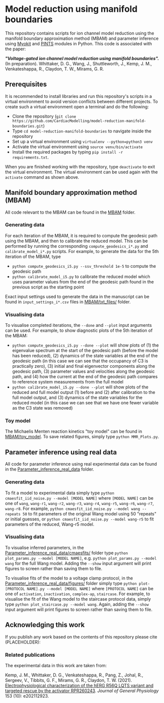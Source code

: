 # Model reduction using manifold boundaries

This repository contains scripts for ion channel model reduction using the manifold boundary approximation method (MBAM) and parameter inference using [Myokit](http://myokit.org) and [PINTS](https://github.com/pints-team/pints) modules in Python. This code is associated with the paper:

***"Voltage-gated ion channel model reduction using manifold boundaries".*** (In preparation). Whittaker, D. G., Wang, J., Shuttleworth, J., Kemp, J. M., Venkateshappa, R., Claydon, T. W., Mirams, G. R.

## Prerequisites
It is recommended to install libraries and run this repository's scripts in a virtual environment to avoid version conflicts between different projects.
To create such a virtual environment open a terminal and do the following:
- Clone the repository (`git clone https://github.com/CardiacModelling/model-reduction-manifold-boundaries.git`)
- Type `cd model-reduction-manifold-boundaries` to navigate inside the repository
- Set up a virtual environment using `virtualenv --python=python3 venv`
- Activate the virtual environment using `source venv/bin/activate`
- Install the required packages by typing `pip install -r requirements.txt`.

When you are finished working with the repository, type `deactivate` to exit the virtual environment. The virtual environment can be used again with the `activate` command as shown above.

## Manifold boundary approximation method (MBAM)

All code relevant to the MBAM can be found in the [MBAM](https://github.com/CardiacModelling/model-reduction-manifold-boundaries/tree/main/MBAM) folder.

### Generating data

For each iteration of the MBAM, it is required to compute the geodesic path using the MBAM, and then to calibrate the reduced model. This can be performed by running the corresponding `compute_geodesics_i*.py` and `calibrate_model_i*.py` scripts. For example, to generate the data for the 5th iteration of the MBAM, type

- `python compute_geodesics_i5.py --ssv_threshold 1e-5` to compute the geodesic path
- `python calibrate_model_i5.py` to calibrate the reduced model which uses parameter values from the end of the geodesic path found in the previous script as the starting point

Exact input settings used to generate the data in the manuscript can be found in `input_settings_i*.csv` files in [MBAM/txt_files/](https://github.com/CardiacModelling/model-reduction-manifold-boundaries/tree/main/MBAM/txt_files) folder.

### Visualising data

To visualise completed iterations, the `--done` and `--plot` input arguments can be used. For example, to show diagnostic plots of the 5th iteration of the MBAM:

- `python compute_geodesics_i5.py --done --plot` will show plots of (1) the eigenvalue spectrum at the start of the geodesic path (before the model has been reduced), (2) dynamics of the state variables at the end of the geodesic path (in this case we can see that the occupancy of C3 is practically zero), (3) initial and final eigenvector components along the geodesic path, (3) parameter values and velocities along the geodesic path, and (4) how the current at the end of the geodesic path compares to reference system measurements from the full model
- `python calibrate_model_i5.py --done --plot` will show plots of the reduced and full model output (1) before and (2) after calibration to the full model output, and (3) dynamics of the state variables for the reduced model (in this case we can see that we have one fewer variable as the C3 state was removed)

### Toy model

The Michaelis Menten reaction kinetics "toy model" can be found in [MBAM/toy_model](https://github.com/CardiacModelling/model-reduction-manifold-boundaries/tree/main/MBAM/toy_model). To save related figures, simply type `python MMR_Plots.py`.

## Parameter inference using real data

All code for parameter inference using real experimental data can be found in the [Parameter_inference_real_data](https://github.com/CardiacModelling/model-reduction-manifold-boundaries/tree/main/Parameter_inference_real_data) folder.

### Generating data

To fit a model to experimental data simply type `python cmaesfit_iid_noise.py --model [MODEL NAME]` where `[MODEL NAME]` can be one of `wang`, `wang-r1`, `wang-r2`, `wang-r3`, `wang-r4`, `wang-r5`, `wang-r6`, `wang-r7`, `wang-r8`. For example, `python cmaesfit_iid_noise.py --model wang --repeats 50` to fit parameters of the original Wang model using 50 "repeats" or initial guesses, or `python cmaesfit_iid_noise.py --model wang-r5` to fit parameters of the reduced, Wang-r5 model.

### Visualising data

To visualise inferred parameters, in the [Parameter_inference_real_data/cmaesfits/](https://github.com/CardiacModelling/model-reduction-manifold-boundaries/tree/main/Parameter_inference_real_data/cmaesfits) folder type `python plot_params.py --model [MODEL NAME]`, e.g. `python plot_params.py --model wang` for the full Wang model. Adding the `--show` input argument will print figures to screen rather than saving them to file.

To visualise fits of the model to a voltage clamp protocol, in the [Parameter_inference_real_data/figures/](https://github.com/CardiacModelling/model-reduction-manifold-boundaries/tree/main/Parameter_inference_real_data/figures) folder simply type `python plot-[PROTOCOL NAME].py --model [MODEL NAME]` where `[PROTOCOL NAME]` can be one of `activation`, `inactivation`, `complex-ap`, `staircase`. For example, to visualise the fit of the Wang model to the staircase protocol data, simply type `python plot_staircase.py --model wang`. Again, adding the `--show` input argument will print figures to screen rather than saving them to file.

## Acknowledging this work

If you publish any work based on the contents of this repository please cite (PLACEHOLDER):

### Related publications

The experimental data in this work are taken from:

Kemp, J. M., Whittaker, D. G., Venkateshappa, R., Pang, Z., Johal, R., Sergeev, V., Tibbits, G. F., Mirams, G. R., Claydon, T. W.
(2021).
[Electrophysiological characterization of the hERG R56Q LQTS variant and targeted rescue by the activator RPR260243](https://doi.org/10.1085/jgp.202112923).
_Journal of General Physiology_ 153 (10): e202112923.
